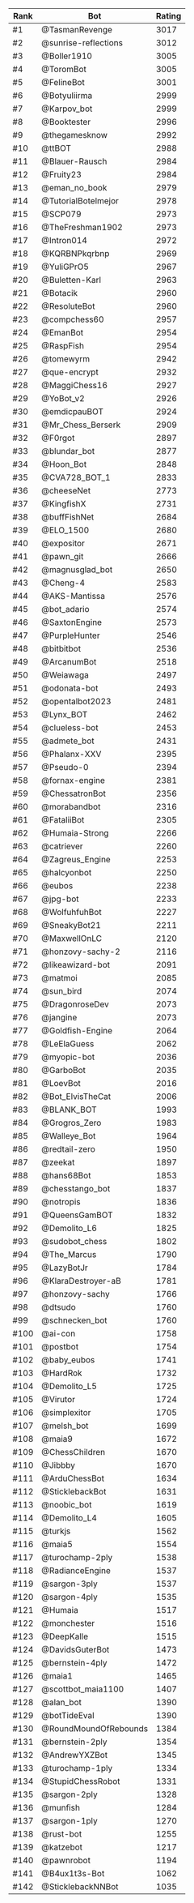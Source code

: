 Rank|Bot|Rating
---|---|---
#1|@TasmanRevenge|3017
#2|@sunrise-reflections|3012
#3|@Boller1910|3005
#4|@ToromBot|3005
#5|@FelineBot|3001
#6|@Botyuliirma|2999
#7|@Karpov_bot|2999
#8|@Booktester|2996
#9|@thegamesknow|2992
#10|@ttBOT|2988
#11|@Blauer-Rausch|2984
#12|@Fruity23|2984
#13|@eman_no_book|2979
#14|@TutorialBotelmejor|2978
#15|@SCP079|2973
#16|@TheFreshman1902|2973
#17|@Intron014|2972
#18|@KQRBNPkqrbnp|2969
#19|@YuliGPrO5|2967
#20|@Buletten-Karl|2963
#21|@Botacik|2960
#22|@ResoluteBot|2960
#23|@compchess60|2957
#24|@EmanBot|2954
#25|@RaspFish|2954
#26|@tomewyrm|2942
#27|@que-encrypt|2932
#28|@MaggiChess16|2927
#29|@YoBot_v2|2926
#30|@emdicpauBOT|2924
#31|@Mr_Chess_Berserk|2909
#32|@F0rgot|2897
#33|@blundar_bot|2877
#34|@Hoon_Bot|2848
#35|@CVA728_BOT_1|2833
#36|@cheeseNet|2773
#37|@KingfishX|2731
#38|@buffFishNet|2684
#39|@ELO_1500|2680
#40|@expositor|2671
#41|@pawn_git|2666
#42|@magnusglad_bot|2650
#43|@Cheng-4|2583
#44|@AKS-Mantissa|2576
#45|@bot_adario|2574
#46|@SaxtonEngine|2573
#47|@PurpleHunter|2546
#48|@bitbitbot|2536
#49|@ArcanumBot|2518
#50|@Weiawaga|2497
#51|@odonata-bot|2493
#52|@opentalbot2023|2481
#53|@Lynx_BOT|2462
#54|@clueless-bot|2453
#55|@admete_bot|2431
#56|@Phalanx-XXV|2395
#57|@Pseudo-0|2394
#58|@fornax-engine|2381
#59|@ChessatronBot|2356
#60|@morabandbot|2316
#61|@FataliiBot|2305
#62|@Humaia-Strong|2266
#63|@catriever|2260
#64|@Zagreus_Engine|2253
#65|@halcyonbot|2250
#66|@eubos|2238
#67|@jpg-bot|2233
#68|@WolfuhfuhBot|2227
#69|@SneakyBot21|2211
#70|@MaxwellOnLC|2120
#71|@honzovy-sachy-2|2116
#72|@likeawizard-bot|2091
#73|@matmoi|2085
#74|@sun_bird|2074
#75|@DragonroseDev|2073
#76|@jangine|2073
#77|@Goldfish-Engine|2064
#78|@LeElaGuess|2062
#79|@myopic-bot|2036
#80|@GarboBot|2035
#81|@LoevBot|2016
#82|@Bot_ElvisTheCat|2006
#83|@BLANK_BOT|1993
#84|@Grogros_Zero|1983
#85|@Walleye_Bot|1964
#86|@redtail-zero|1950
#87|@zeekat|1897
#88|@hans68Bot|1853
#89|@chesstango_bot|1837
#90|@notropis|1836
#91|@QueensGamBOT|1832
#92|@Demolito_L6|1825
#93|@sudobot_chess|1802
#94|@The_Marcus|1790
#95|@LazyBotJr|1784
#96|@KlaraDestroyer-aB|1781
#97|@honzovy-sachy|1766
#98|@dtsudo|1760
#99|@schnecken_bot|1760
#100|@ai-con|1758
#101|@postbot|1754
#102|@baby_eubos|1741
#103|@HardRok|1732
#104|@Demolito_L5|1725
#105|@Virutor|1724
#106|@simplexitor|1705
#107|@melsh_bot|1699
#108|@maia9|1672
#109|@ChessChildren|1670
#110|@Jibbby|1670
#111|@ArduChessBot|1634
#112|@SticklebackBot|1631
#113|@noobic_bot|1619
#114|@Demolito_L4|1605
#115|@turkjs|1562
#116|@maia5|1554
#117|@turochamp-2ply|1538
#118|@RadianceEngine|1537
#119|@sargon-3ply|1537
#120|@sargon-4ply|1535
#121|@Humaia|1517
#122|@monchester|1516
#123|@DeepKalle|1515
#124|@DavidsGuterBot|1473
#125|@bernstein-4ply|1472
#126|@maia1|1465
#127|@scottbot_maia1100|1407
#128|@alan_bot|1390
#129|@botTideEval|1390
#130|@RoundMoundOfRebounds|1384
#131|@bernstein-2ply|1354
#132|@AndrewYXZBot|1345
#133|@turochamp-1ply|1334
#134|@StupidChessRobot|1331
#135|@sargon-2ply|1328
#136|@munfish|1284
#137|@sargon-1ply|1270
#138|@rust-bot|1255
#139|@katzebot|1217
#140|@pawnrobot|1194
#141|@B4ux1t3s-Bot|1062
#142|@SticklebackNNBot|1035
